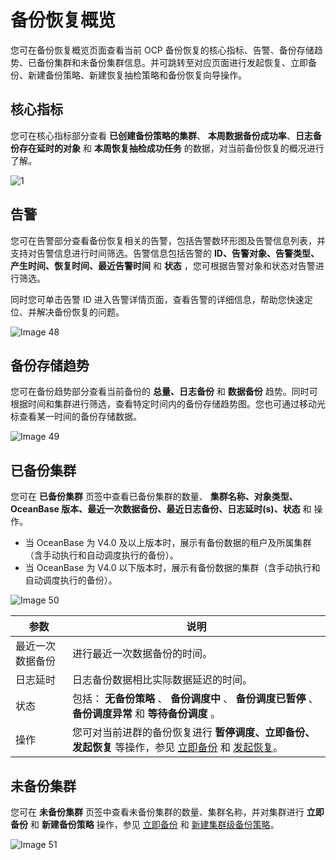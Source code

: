 # 备份恢复概览

您可在备份恢复概览页面查看当前 OCP 备份恢复的核心指标、告警、备份存储趋势、已备份集群和未备份集群信息。并可跳转至对应页面进行发起恢复、立即备份、新建备份策略、新建恢复抽检策略和备份恢复向导操作。

## 核心指标

您可在核心指标部分查看 **已创建备份策略的集群**、 **本周数据备份成功率**、**日志备份存在延时的对象** 和 **本周恢复抽检成功任务** 的数据，对当前备份恢复的概况进行了解。

![1](https://obbusiness-private.oss-cn-shanghai.aliyuncs.com/doc/img/ocp/401/%E6%A0%B8%E5%BF%83%E6%8C%87%E6%A0%871.png)

## 告警

您可在告警部分查看备份恢复相关的告警，包括告警数环形图及告警信息列表，并支持对告警信息进行时间筛选。告警信息包括告警的 **ID、告警对象、告警类型、产生时间、恢复时间、最近告警时间** 和 **状态** ，您可根据告警对象和状态对告警进行筛选。

同时您可单击告警 ID 进入告警详情页面，查看告警的详细信息，帮助您快速定位、并解决备份恢复的问题。

![Image 48](https://help-static-aliyun-doc.aliyuncs.com/assets/img/zh-CN/7534099461/p429852.png)

## 备份存储趋势

您可在备份趋势部分查看当前备份的 **总量、日志备份** 和 **数据备份** 趋势。同时可根据时间和集群进行筛选，查看特定时间内的备份存储趋势图。您也可通过移动光标查看某一时间的备份存储数据。

![Image 49](https://obbusiness-private.oss-cn-shanghai.aliyuncs.com/doc/img/ocp/401/%E5%A4%87%E4%BB%BD%E5%AD%98%E5%82%A8%E8%B6%8B%E5%8A%BF1.png)

## 已备份集群

您可在 **已备份集群** 页签中查看已备份集群的数量、 **集群名称、对象类型、OceanBase 版本、最近一次数据备份、最近日志备份、日志延时(s)、状态** 和 操作。

* 当 OceanBase 为 V4.0 及以上版本时，展示有备份数据的租户及所属集群（含手动执行和自动调度执行的备份）。
* 当 OceanBase 为 V4.0 以下版本时，展示有备份数据的集群（含手动执行和自动调度执行的备份）。

![Image 50](https://obbusiness-private.oss-cn-shanghai.aliyuncs.com/doc/img/ocp/401/%E5%B7%B2%E5%A4%87%E4%BB%BD%E9%9B%86%E7%BE%A41.png)

|    参数|说明   |
|-------|---|
| 最近一次数据备份 | 进行最近一次数据备份的时间。  |
| 日志延时     | 日志备份数据相比实际数据延迟的时间。  |
| 状态       | 包括： **无备份策略** 、 **备份调度中** 、 **备份调度已暂停** 、 **备份调度异常** 和 **等待备份调度** 。 |
| 操作  | 您可对当前进群的备份恢复进行 **暂停调度、立即备份、发起恢复** 等操作，参见 [立即备份](400.backup-now/100.back-up-cluster-now.md) 和 [发起恢复](../1100.backup-and-restoration-functions/700.initiate-a-recovery-task.md)。 |

## 未备份集群

您可在 **未备份集群** 页签中查看未备份集群的数量、集群名称，并对集群进行 **立即备份** 和 **新建备份策略** 操作，参见 [立即备份](400.backup-now/100.back-up-cluster-now.md) 和 [新建集群级备份策略](500.regular-backup/100.manage-cluster-backup-strategy/100.create-a-cluster-backup-strategy.md)。

![Image 51](https://help-static-aliyun-doc.aliyuncs.com/assets/img/zh-CN/7534099461/p429857.png)
